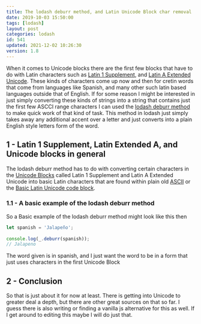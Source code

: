 ```yaml
---
title: The lodash deburr method, and Latin Unicode Block char removal
date: 2019-10-03 15:50:00
tags: [lodash]
layout: post
categories: lodash
id: 541
updated: 2021-12-02 10:26:30
version: 1.8
---
```


When it comes to Unicode blocks there are the first few blocks that have to do with Latin characters such as [Latin 1 Supplement](https://en.wikipedia.org/wiki/Latin-1_Supplement_%28Unicode_block%29), and [Latin A Extended Unicode](https://en.wikipedia.org/wiki/Latin_Extended-A). These kinds of characters come up now and then for cretin words that come from languages like Spanish, and many other such latin based languages outside that of English. If for some reason I might be interested in just simply converting these kinds of strings into a string that contains just the first few ASCCI range characters I can used the [lodash deburr method](https://lodash.com/docs/4.17.15#deburr) to make quick work of that kind of task. This method in lodash just simply takes away any additional accent over a letter and just converts into a plain English style letters form of the word.

<!-- more -->

## 1 - Latin 1 Supplement, Latin Extended A, and Unicode blocks in general

The lodash deburr method has to do with converting certain characters in the [Unicode Blocks](https://en.wikipedia.org/wiki/Unicode_block) called Latin 1 Supplement and Latin A Extended Unicode into basic Latin characters that are found within plain old [ASCII](https://en.wikipedia.org/wiki/ASCII) or the [Basic Latin Unicode code block](https://en.wikipedia.org/wiki/Basic_Latin_%28Unicode_block%29).
### 1.1 - A basic example of the lodash deburr method

So a Basic example of the lodash deburr method might look like this then

```js
let spanish = 'Jalapeño';
 
console.log(_.deburr(spanish));
// Jalapeno
```

The word given is in spanish, and I just want the word to be in a form that just uses characters in the first Unicode Block

## 2 - Conclusion

So that is just about it for now at least. There is getting into Unicode to greater deal a depth, but there are other great sources on that so far. I guess there is also writing or finding a vanilla js alternative for this as well. If I get around to editing this maybe I will do just that.